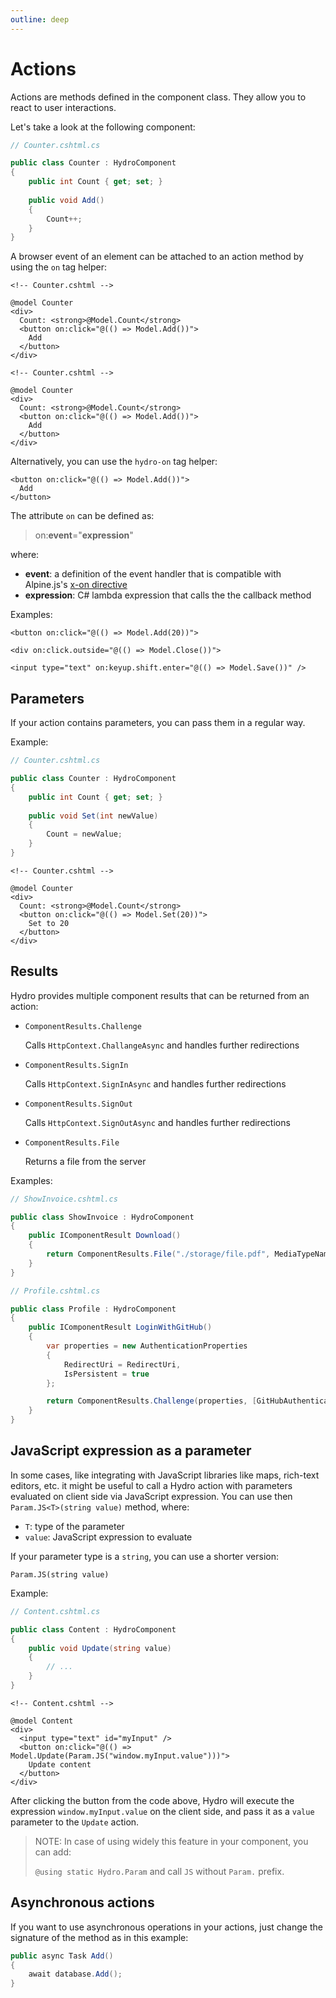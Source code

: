 ```yaml
---
outline: deep
---
```


# Actions

Actions are methods defined in the component class. They allow you to react to user interactions.

Let's take a look at the following component:

```c#
// Counter.cshtml.cs

public class Counter : HydroComponent
{
    public int Count { get; set; }
    
    public void Add()
    {
        Count++;
    }
}
```

A browser event of an element can be attached to an action method by using the `on` tag helper:

```razor
<!-- Counter.cshtml -->

@model Counter
<div>
  Count: <strong>@Model.Count</strong>
  <button on:click="@(() => Model.Add())">
    Add
  </button>
</div>
```

```razor
<!-- Counter.cshtml -->

@model Counter
<div>
  Count: <strong>@Model.Count</strong>
  <button on:click="@(() => Model.Add())">
    Add
  </button>
</div>
```

Alternatively, you can use the `hydro-on` tag helper:

```razor
<button on:click="@(() => Model.Add())">
  Add
</button>
```

The attribute `on` can be defined as:

> on:**event**="**expression**"

where:
- **event**: a definition of the event handler that is compatible with Alpine.js's [x-on directive](https://alpinejs.dev/directives/on)
- **expression**: C# lambda expression that calls the the callback method

Examples:

```razor
<button on:click="@(() => Model.Add(20))">

<div on:click.outside="@(() => Model.Close())">

<input type="text" on:keyup.shift.enter="@(() => Model.Save())" />
```

## Parameters

If your action contains parameters, you can pass them in a regular way.

Example:

```c#
// Counter.cshtml.cs

public class Counter : HydroComponent
{
    public int Count { get; set; }
    
    public void Set(int newValue)
    {
        Count = newValue;
    }
}
```

```razor
<!-- Counter.cshtml -->

@model Counter
<div>
  Count: <strong>@Model.Count</strong>
  <button on:click="@(() => Model.Set(20))">
    Set to 20
  </button>
</div>
```

## Results

Hydro provides multiple component results that can be returned from an action:

- `ComponentResults.Challenge`

    Calls `HttpContext.ChallangeAsync` and handles further redirections

- `ComponentResults.SignIn`

    Calls `HttpContext.SignInAsync` and handles further redirections

- `ComponentResults.SignOut`

    Calls `HttpContext.SignOutAsync` and handles further redirections

- `ComponentResults.File`
    
    Returns a file from the server



Examples:

```c#
// ShowInvoice.cshtml.cs

public class ShowInvoice : HydroComponent
{
    public IComponentResult Download()
    {
        return ComponentResults.File("./storage/file.pdf", MediaTypeNames.Application.Pdf);
    }
}
```

```c#
// Profile.cshtml.cs

public class Profile : HydroComponent
{
    public IComponentResult LoginWithGitHub()
    {
        var properties = new AuthenticationProperties
        {
            RedirectUri = RedirectUri, 
            IsPersistent = true
        };

        return ComponentResults.Challenge(properties, [GitHubAuthenticationDefaults.AuthenticationScheme]);
    }
}
```

## JavaScript expression as a parameter

In some cases, like integrating with JavaScript libraries like maps, rich-text editors, etc. it might be useful to
call a Hydro action with parameters evaluated on client side via JavaScript expression. You can use then `Param.JS<T>(string value)` method, where:
- `T`: type of the parameter
- `value`: JavaScript expression to evaluate

If your parameter type is a `string`, you can use a shorter version:

`Param.JS(string value)`

Example:

```c#
// Content.cshtml.cs

public class Content : HydroComponent
{
    public void Update(string value)
    {
        // ...
    }
}
```

```razor
<!-- Content.cshtml -->

@model Content
<div>
  <input type="text" id="myInput" />
  <button on:click="@(() => Model.Update(Param.JS("window.myInput.value")))">
    Update content
  </button>
</div>
```

After clicking the button from the code above, Hydro will execute the expression
`window.myInput.value` on the client side, and pass it as a `value` parameter to the `Update` action.

> NOTE: In case of using widely this feature in your component, you can add:
>
> ```@using static Hydro.Param``` and call `JS` without `Param.` prefix.

## Asynchronous actions

If you want to use asynchronous operations in your actions, just change the signature of the method as in this example:
```c#
public async Task Add()
{
    await database.Add();
}

```